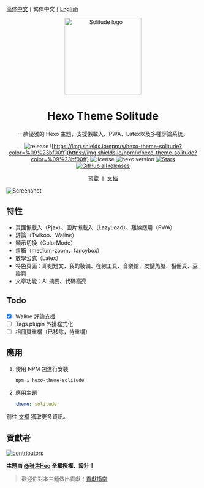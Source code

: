 [简体中文](README_zh-cn.md)丨繁体中文丨[English](README.md)

<div align="center">
  
   <img src=".github/logo.svg" alt="Solitude logo" height="200">

  <h1 align="center">Hexo Theme Solitude</h1>

  <p align="center">一款優雅的 Hexo 主題，支援懶載入、PWA、Latex以及多種評論系統。</p>

![release](https://img.shields.io/github/package-json/v/valor-x/hexo-theme-solitude/master?color=%231ab1ad&label=release)
![https://img.shields.io/npm/v/hexo-theme-solitude?color=%09%23bf00ff](https://img.shields.io/npm/v/hexo-theme-solitude?color=%09%23bf00ff)
![license](https://img.shields.io/github/license/valor-x/hexo-theme-solitude?color=FF5531)
![hexo version](https://img.shields.io/badge/hexo-6.3.0+-0e83c)
[![Stars](https://img.shields.io/github/stars/valor-x/hexo-theme-solitude)](https://github.com/valor-x/hexo-theme-solitude/stargazers)
[![GitHub all releases](https://img.shields.io/github/downloads/valor-x/hexo-theme-solitude/total)](https://github.com/valor-x/hexo-theme-solitude/releases/latest)

[預覽](https://solitude-demo.efu.me/) 丨  [文档](https://solitude-docs.efu.me/)

</div>

![Screenshot](.github/screenshot.png)

## 特性

- 頁面懶載入（Pjax）、圖片懶載入（LazyLoad）、離線應用（PWA） 
- 評論（Twikoo、Waline） 
- 顯示切換（ColorMode） 
- 燈箱（medium-zoom、fancybox） 
- 數學公式（Latex） 
- 特色頁面：即刻短文、我的裝備、在線工具、音樂館、友鏈魚塘、相冊頁、豆瓣頁 
- 文章功能：AI 摘要、代碼高亮

## Todo

- [x] Waline 評論支援
- [ ] Tags plugin 外掛程式化
- [ ] 相冊頁重構（已移除，待重構）

## 應用

1. 使用 NPM 包進行安裝
      ```bash
      npm i hexo-theme-solitude
      ```
2. 應用主題
      ```yaml
      theme: solitude
      ```

前往 [文檔](https://solitude-docs.efu.me) 獲取更多資訊。

## 貢獻者

<a href="https://github.com/valor-x/hexo-theme-solitude/graphs/contributors">
  <img alt="contributors" src="https://contrib.rocks/image?repo=valor-x/hexo-theme-solitude" />
</a>

**主題由 [@张洪Heo](https://github.com/zhheo) 全權授權、設計！**

> 歡迎你對本主題做出貢獻！[貢獻指南](/CONTRIBUTING.md)
